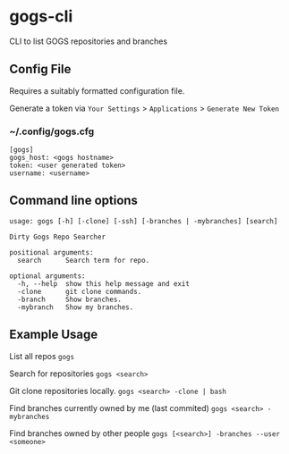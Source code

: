 # gogs-cli
CLI to list GOGS repositories and branches

## Config File
Requires a suitably formatted configuration file.

Generate a token via `Your Settings` > `Applications` > `Generate New Token`

### ~/.config/gogs.cfg

```
[gogs]
gogs_host: <gogs hostname>
token: <user generated token>
username: <username>
```

## Command line options

```
usage: gogs [-h] [-clone] [-ssh] [-branches | -mybranches] [search]

Dirty Gogs Repo Searcher

positional arguments:
  search      Search term for repo.

optional arguments:
  -h, --help  show this help message and exit
  -clone      git clone commands.
  -branch     Show branches.
  -mybranch   Show my branches.
```

## Example Usage

List all repos `gogs`

Search for repositories `gogs <search>`

Git clone repositories locally. `gogs <search> -clone | bash`

Find branches currently owned by me (last commited) `gogs <search> -mybranches`

Find branches owned by other people `gogs [<search>] -branches --user
<someone>`

